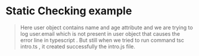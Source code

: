 # Static Checking example

> Here user object contains name and age attribute and we are trying to log user.email which is not present in user object that causes the error line in typescript . But still when we tried to run command tsc intro.ts , it created successfully the intro.js file. 